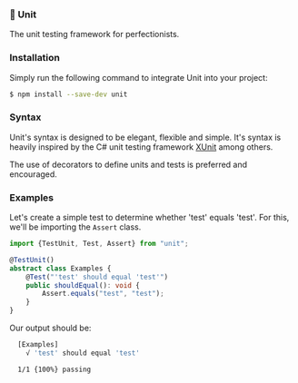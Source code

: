 ### 🧪 Unit

The unit testing framework for perfectionists.

### Installation

Simply run the following command to integrate Unit into your project:

```bash
$ npm install --save-dev unit
```

### Syntax

Unit's syntax is designed to be elegant, flexible and simple. It's syntax is heavily inspired by the C# unit testing framework [XUnit](https://xunit.github.io/) among others.

The use of decorators to define units and tests is preferred and encouraged.

### Examples

Let's create a simple test to determine whether 'test' equals 'test'. For this, we'll be importing the `Assert` class.

```ts
import {TestUnit, Test, Assert} from "unit";

@TestUnit()
abstract class Examples {
    @Test("'test' should equal 'test'")
    public shouldEqual(): void {
        Assert.equals("test", "test");
    }
}
```

Our output should be:

```bash
  [Examples]
    √ 'test' should equal 'test'

  1/1 {100%} passing
```
